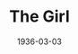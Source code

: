 ---
title: The Girl
date: 1936-03-03
closing_date:
layout: productions
playbill:
Theatre: Theatre Jacksonville
cast:
- Frederick Cawley: Edward Goodman
- Krebs: Slocum Ball
- Bob Connell: Will Shapiro
crew:
- Director:
  - Gertrude F. Jacobi
- Props:
  - Marion Hendry
- Staging: Mary Courtney
---